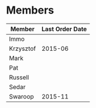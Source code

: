 # Members

Member    | Last Order Date
----------|-----------------
Immo      | 
Krzysztof | 2015-06
Mark      |
Pat       |
Russell   |
Sedar     |
Swaroop   | 2015-11
